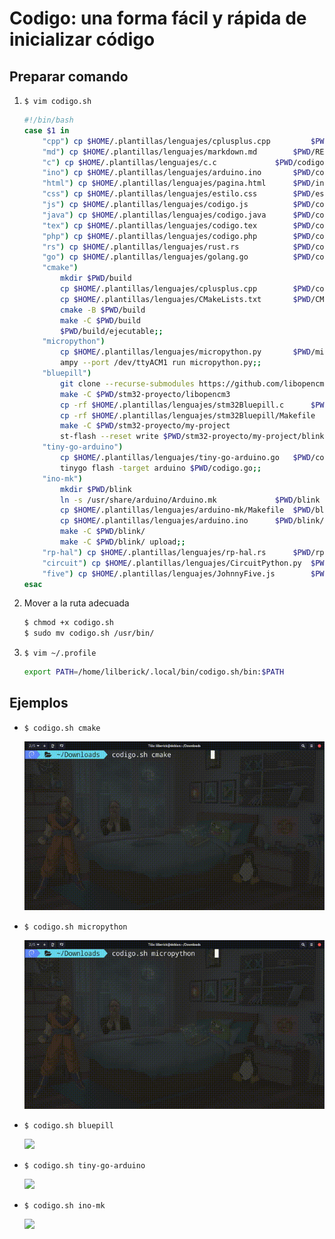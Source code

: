# Codigo: una forma fácil y rápida de inicializar código

## Preparar comando

1. `$ vim codigo.sh`

	```sh
	#!/bin/bash
	case $1 in
		"cpp") cp $HOME/.plantillas/lenguajes/cplusplus.cpp 		$PWD/codigo.cpp;;
		"md") cp $HOME/.plantillas/lenguajes/markdown.md 		$PWD/README.md;;
		"c") cp $HOME/.plantillas/lenguajes/c.c				$PWD/codigo.c;;
		"ino") cp $HOME/.plantillas/lenguajes/arduino.ino		$PWD/codigo.ino;;
		"html") cp $HOME/.plantillas/lenguajes/pagina.html		$PWD/index.html;;
		"css") cp $HOME/.plantillas/lenguajes/estilo.css		$PWD/estilo.css;;
		"js") cp $HOME/.plantillas/lenguajes/codigo.js			$PWD/codigo.js;;
		"java") cp $HOME/.plantillas/lenguajes/codigo.java		$PWD/codigo.java;;
		"tex") cp $HOME/.plantillas/lenguajes/codigo.tex		$PWD/codigo.tex;;
		"php") cp $HOME/.plantillas/lenguajes/codigo.php		$PWD/codigo.php;;
		"rs") cp $HOME/.plantillas/lenguajes/rust.rs			$PWD/codigo.rs;;
		"go") cp $HOME/.plantillas/lenguajes/golang.go			$PWD/codigo.go;;
		"cmake") 
			mkdir $PWD/build 
			cp $HOME/.plantillas/lenguajes/cplusplus.cpp 		$PWD/codigo.cpp
			cp $HOME/.plantillas/lenguajes/CMakeLists.txt		$PWD/CMakeLists.txt
			cmake -B $PWD/build
			make -C $PWD/build
			$PWD/build/ejecutable;;
		"micropython") 
			cp $HOME/.plantillas/lenguajes/micropython.py		$PWD/micropython.py
			ampy --port /dev/ttyACM1 run micropython.py;;
		"bluepill") 
			git clone --recurse-submodules https://github.com/libopencm3/libopencm3-template.git $PWD/stm32-proyecto
			make -C $PWD/stm32-proyecto/libopencm3
			cp -rf $HOME/.plantillas/lenguajes/stm32Bluepill.c		$PWD/stm32-proyecto/my-project/my-project.c
			cp -rf $HOME/.plantillas/lenguajes/stm32Bluepill/Makefile	$PWD/stm32-proyecto/my-project/Makefile
			make -C $PWD/stm32-proyecto/my-project
			st-flash --reset write $PWD/stm32-proyecto/my-project/blink-led.bin 0x8000000;;
		"tiny-go-arduino") 
			cp $HOME/.plantillas/lenguajes/tiny-go-arduino.go	$PWD/codigo.go
			tinygo flash -target arduino $PWD/codigo.go;;
		"ino-mk") 
			mkdir $PWD/blink
			ln -s /usr/share/arduino/Arduino.mk 			$PWD/blink
			cp $HOME/.plantillas/lenguajes/arduino-mk/Makefile	$PWD/blink/Makefile
			cp $HOME/.plantillas/lenguajes/arduino.ino		$PWD/blink/arduino.ino
			make -C $PWD/blink/
			make -C $PWD/blink/ upload;;
		"rp-hal") cp $HOME/.plantillas/lenguajes/rp-hal.rs		$PWD/rp-hal.rs;;
		"circuit") cp $HOME/.plantillas/lenguajes/CircuitPython.py	$PWD/CircuitPython.py;;
		"five") cp $HOME/.plantillas/lenguajes/JohnnyFive.js		$PWD/JohnnyFive.js;;
	esac
	```

2. Mover a la ruta adecuada

	```sh
	$ chmod +x codigo.sh
	$ sudo mv codigo.sh /usr/bin/
	```

3. `$ vim ~/.profile`

	```sh
	export PATH=/home/lilberick/.local/bin/codigo.sh/bin:$PATH
	```

## Ejemplos

* `$ codigo.sh cmake`

	![](.img/cmake.gif)

* `$ codigo.sh micropython`

	![](.img/micropython.gif)

* `$ codigo.sh bluepill`

	![](.img/bluepill.gif)

* `$ codigo.sh tiny-go-arduino`

	![](.img/tiny-go-arduino.gif)

* `$ codigo.sh ino-mk`

	![](.img/ino-mk.gif)
